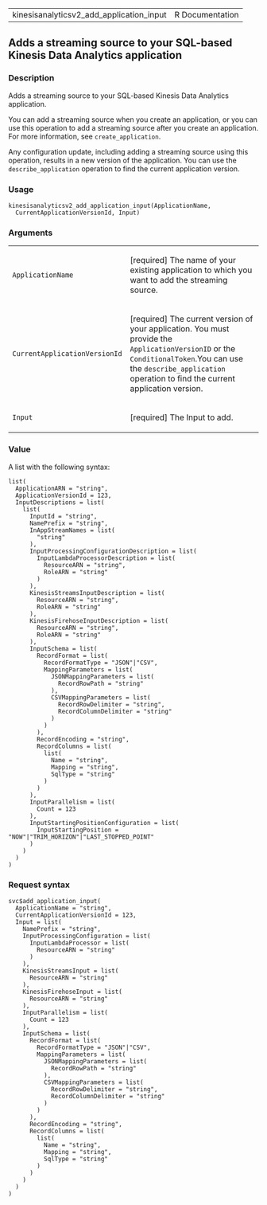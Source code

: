 <table style="width: 100%;">
<tbody>
<tr class="odd">
<td>kinesisanalyticsv2_add_application_input</td>
<td style="text-align: right;">R Documentation</td>
</tr>
</tbody>
</table>

## Adds a streaming source to your SQL-based Kinesis Data Analytics application

### Description

Adds a streaming source to your SQL-based Kinesis Data Analytics
application.

You can add a streaming source when you create an application, or you
can use this operation to add a streaming source after you create an
application. For more information, see `create_application`.

Any configuration update, including adding a streaming source using this
operation, results in a new version of the application. You can use the
`describe_application` operation to find the current application
version.

### Usage

    kinesisanalyticsv2_add_application_input(ApplicationName,
      CurrentApplicationVersionId, Input)

### Arguments

<table>
<colgroup>
<col style="width: 35%" />
<col style="width: 65%" />
</colgroup>
<tbody>
<tr class="odd">
<td><code
id="kinesisanalyticsv2_add_application_input_:_ApplicationName">ApplicationName</code></td>
<td><p>[required] The name of your existing application to which you
want to add the streaming source.</p></td>
</tr>
<tr class="even">
<td><code
id="kinesisanalyticsv2_add_application_input_:_CurrentApplicationVersionId">CurrentApplicationVersionId</code></td>
<td><p>[required] The current version of your application. You must
provide the <code>ApplicationVersionID</code> or the
<code>ConditionalToken</code>.You can use the
<code>describe_application</code> operation to find the current
application version.</p></td>
</tr>
<tr class="odd">
<td><code
id="kinesisanalyticsv2_add_application_input_:_Input">Input</code></td>
<td><p>[required] The Input to add.</p></td>
</tr>
</tbody>
</table>

### Value

A list with the following syntax:

    list(
      ApplicationARN = "string",
      ApplicationVersionId = 123,
      InputDescriptions = list(
        list(
          InputId = "string",
          NamePrefix = "string",
          InAppStreamNames = list(
            "string"
          ),
          InputProcessingConfigurationDescription = list(
            InputLambdaProcessorDescription = list(
              ResourceARN = "string",
              RoleARN = "string"
            )
          ),
          KinesisStreamsInputDescription = list(
            ResourceARN = "string",
            RoleARN = "string"
          ),
          KinesisFirehoseInputDescription = list(
            ResourceARN = "string",
            RoleARN = "string"
          ),
          InputSchema = list(
            RecordFormat = list(
              RecordFormatType = "JSON"|"CSV",
              MappingParameters = list(
                JSONMappingParameters = list(
                  RecordRowPath = "string"
                ),
                CSVMappingParameters = list(
                  RecordRowDelimiter = "string",
                  RecordColumnDelimiter = "string"
                )
              )
            ),
            RecordEncoding = "string",
            RecordColumns = list(
              list(
                Name = "string",
                Mapping = "string",
                SqlType = "string"
              )
            )
          ),
          InputParallelism = list(
            Count = 123
          ),
          InputStartingPositionConfiguration = list(
            InputStartingPosition = "NOW"|"TRIM_HORIZON"|"LAST_STOPPED_POINT"
          )
        )
      )
    )

### Request syntax

    svc$add_application_input(
      ApplicationName = "string",
      CurrentApplicationVersionId = 123,
      Input = list(
        NamePrefix = "string",
        InputProcessingConfiguration = list(
          InputLambdaProcessor = list(
            ResourceARN = "string"
          )
        ),
        KinesisStreamsInput = list(
          ResourceARN = "string"
        ),
        KinesisFirehoseInput = list(
          ResourceARN = "string"
        ),
        InputParallelism = list(
          Count = 123
        ),
        InputSchema = list(
          RecordFormat = list(
            RecordFormatType = "JSON"|"CSV",
            MappingParameters = list(
              JSONMappingParameters = list(
                RecordRowPath = "string"
              ),
              CSVMappingParameters = list(
                RecordRowDelimiter = "string",
                RecordColumnDelimiter = "string"
              )
            )
          ),
          RecordEncoding = "string",
          RecordColumns = list(
            list(
              Name = "string",
              Mapping = "string",
              SqlType = "string"
            )
          )
        )
      )
    )
